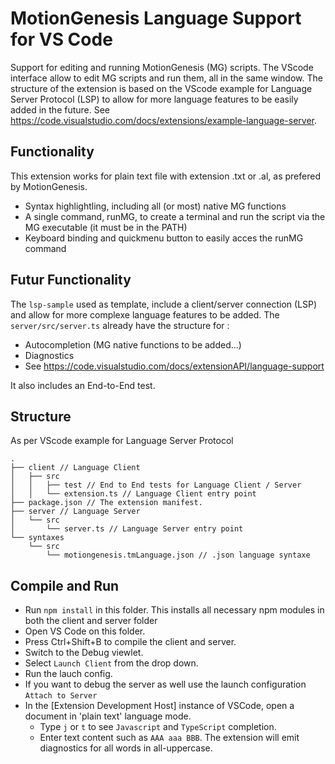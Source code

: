 # MotionGenesis Language Support for VS Code

Support for editing and running MotionGenesis (MG) scripts. The VScode interface allow to edit MG scripts and run them, all in the same window.
The structure of the extension is based on the VScode example for Language Server Protocol (LSP) to allow for more language features to be easily added in the future. See https://code.visualstudio.com/docs/extensions/example-language-server.

## Functionality
This extension works for plain text file with extension .txt or .al, as prefered by MotionGenesis.
- Syntax highlightling, including all (or most) native MG functions
- A single command, runMG, to create a terminal and run the script via the MG executable (it must be in the PATH) 
- Keyboard binding and quickmenu button to easily acces the runMG command

## Futur Functionality
The `lsp-sample` used as template, include a client/server connection (LSP) and allow for more complexe language features to be added. The `server/src/server.ts` already have the structure for :
- Autocompletion (MG native functions to be added...)
- Diagnostics
- See https://code.visualstudio.com/docs/extensionAPI/language-support

It also includes an End-to-End test.

## Structure
As per VScode example for Language Server Protocol

```
.
├── client // Language Client
│   ├── src
│   │   ├── test // End to End tests for Language Client / Server
│   │   └── extension.ts // Language Client entry point
├── package.json // The extension manifest.
├── server // Language Server
│   └── src
│       └── server.ts // Language Server entry point
└── syntaxes
    └── src
        └── motiongenesis.tmLanguage.json // .json language syntaxe        
```

## Compile and Run

- Run `npm install` in this folder. This installs all necessary npm modules in both the client and server folder
- Open VS Code on this folder.
- Press Ctrl+Shift+B to compile the client and server.
- Switch to the Debug viewlet.
- Select `Launch Client` from the drop down.
- Run the lauch config.
- If you want to debug the server as well use the launch configuration `Attach to Server`
- In the [Extension Development Host] instance of VSCode, open a document in 'plain text' language mode.
  - Type `j` or `t` to see `Javascript` and `TypeScript` completion.
  - Enter text content such as `AAA aaa BBB`. The extension will emit diagnostics for all words in all-uppercase.